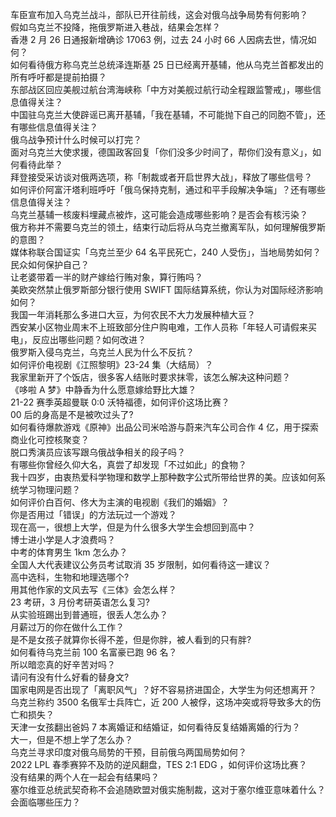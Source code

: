 车臣宣布加入乌克兰战斗，部队已开往前线，这会对俄乌战争局势有何影响？  
假如乌克兰不投降，拖俄罗斯进入巷战，结果会怎样？  
香港 2 月 26 日通报新增确诊 17063 例，过去 24 小时 66 人因病去世，情况如何？  
如何看待俄方称乌克兰总统泽连斯基 25 日已经离开基辅，他从乌克兰首都发出的所有呼吁都是提前拍摄？  
东部战区回应美舰过航台湾海峡称「中方对美舰过航行动全程跟监警戒」，哪些信息值得关注？  
中国驻乌克兰大使辟谣已离开基辅，「我在基辅，不可能抛下自己的同胞不管」，还有哪些信息值得关注？  
俄乌战争预计什么时候可以打完？  
面对乌克兰大使求援，德国政客回复「你们没多少时间了，帮你们没有意义」，如何看待此举？  
拜登接受采访谈对俄两选项，称「制裁或者开启世界大战」，释放了哪些信号？  
如何评价阿富汗塔利班呼吁「俄乌保持克制，通过和平手段解决争端」？还有哪些信息值得关注？  
乌克兰基辅一核废料埋藏点被炸，这可能会造成哪些影响？是否会有核污染？  
俄方称并不需要乌克兰的领土，结束行动后将从乌克兰撤离军队，如何理解俄罗斯的意图？  
媒体称联合国证实「乌克兰至少 64 名平民死亡，240 人受伤」，当地局势如何？民众如何保护自己？  
让老婆带着一半的财产嫁给行贿对象，算行贿吗？  
美欧突然禁止俄罗斯部分银行使用 SWIFT 国际结算系统，你认为对国际经济影响如何？  
我国一年消耗那么多进口大豆，为何农民不大力发展种植大豆？  
西安某小区物业周末不上班致部分住户购电难，工作人员称「年轻人可请假来买电」，反应出哪些问题？如何改进？  
俄罗斯入侵乌克兰，乌克兰人民为什么不反抗？  
如何评价电视剧《江照黎明》23-24 集（大结局）？  
我家里新开了个饭店，很多客人结账时要求抹零，该怎么解决这种问题？  
《哆啦 A 梦》中静香为什么愿意嫁给野比大雄？  
21-22 赛季英超曼联 0:0 沃特福德，如何评价这场比赛？  
00 后的身高是不是被吹过头了?  
如何看待爆款游戏《原神》出品公司米哈游与蔚来汽车公司合作 4 亿，用于探索商业化可控核聚变？  
脱口秀演员应该写跟乌俄战争相关的段子吗？  
有哪些你曾经久仰大名，真尝了却发现「不过如此」的食物？  
我十四岁，由衷热爱科学物理和数学上那种数字公式所带给世界的美。应该如何系统学习物理问题？  
如何评价白百何、佟大为主演的电视剧《我们的婚姻》？  
你是否用过「错误」的方法玩过一个游戏？  
现在高一，很想上大学，但是为什么很多大学生会想回到高中？  
博士进小学是人才浪费吗？  
中考的体育男生 1km 怎么办？  
全国人大代表建议公务员考试取消 35 岁限制，如何看待这一建议？  
高中选科，生物和地理选哪个?  
用其他作家的文风去写《三体》会怎么样？  
23 考研，3 月份考研英语怎么复习?  
从实验班踢出到普通班，很丢人怎么办？  
月薪过万的你在做什么工作？  
是不是女孩子就算你长得不差，但是你胖，被人看到的只有胖?  
如何看待乌克兰前 100 名富豪已跑 96 名？  
所以暗恋真的好辛苦对吗？  
请问有没有什么好看的替身文?  
国家电网是否出现了「离职风气」？好不容易挤进国企，大学生为何还想离开？  
乌克兰称约 3500 名俄军士兵阵亡，近 200 人被俘，这场冲突或将导致多大的伤亡和损失？  
天津一女孩翻出爸妈 7 本离婚证和结婚证，如何看待反复结婚离婚的行为？  
大一，但是不想上学了怎么办？  
乌克兰寻求印度对俄乌局势的干预，目前俄乌两国局势如何？  
2022 LPL 春季赛猝不及防的逆风翻盘，TES 2:1 EDG ，如何评价这场比赛？  
没有结果的两个人在一起会有结果吗？  
塞尔维亚总统武契奇称不会追随欧盟对俄实施制裁，这对于塞尔维亚意味着什么？会面临哪些压力？  
